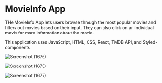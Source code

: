 # MovieInfo App

THe MovieInfo App lets users browse through the most popular movies and filters out movies based on their input. They can also click on an individual movie for more information about the movie. 

This application uses JavaScript, HTML, CSS, React, TMDB API, and Styled-components

![Screenshot (1676)](https://user-images.githubusercontent.com/77702776/148675182-c7e5574d-7112-46d2-8153-6e6ba9f2fa40.png)

![Screenshot (1675)](https://user-images.githubusercontent.com/77702776/148675180-b6ea3bb2-dd66-4351-8957-8fd4aee787e1.png)

![Screenshot (1677)](https://user-images.githubusercontent.com/77702776/148675183-d8c94724-0fb8-47aa-8dfc-921021af97dd.png)
